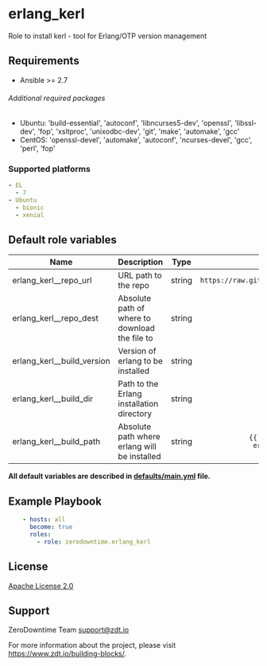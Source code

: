 # erlang_kerl

Role to install kerl - tool for Erlang/OTP version management


## Requirements

- Ansible >= 2.7

###### Additional required packages

 - Ubuntu: 'build-essential', 'autoconf', 'libncurses5-dev', 'openssl', 'libssl-dev', 'fop', 'xsltproc', 'unixodbc-dev', 'git', 'make', 'automake', 'gcc'
 - CentOS: 'openssl-devel', 'automake', 'autoconf', 'ncurses-devel', 'gcc', 'perl', 'fop'

### Supported platforms

```yml
- EL
  - 7
- Ubuntu
  - bionic
  - xenial
```

## Default role variables

| Name | Description | Type | Default | Required |
| -----| ----------- | :--: | :------:| :------: |
| erlang_kerl__repo_url | URL path to the repo | string | `https://raw.githubusercontent.com/kerl/kerl/master/kerl` | True |
| erlang_kerl__repo_dest | Absolute path of where to download the file to | string | `/usr/bin/kerl` | True |
| erlang_kerl__build_version | Version of erlang to be installed | string | `example_overide` | True |
| erlang_kerl__build_dir | Path to the Erlang installation directory | string | `/usr/local/erlang` | True |
| erlang_kerl__build_path | Absolute path where erlang will be installed | string | `{{ erlang_kerl__build_dir }}/{{ erlang_kerl__build_version }}` | True |

**All default variables are described in [defaults/main.yml](defaults/main.yml) file.**

## Example Playbook

```yaml
    - hosts: all
      become: true
      roles:
        - role: zerodowntime.erlang_kerl
```

## License

[Apache License 2.0](LICENSE)

## Support

ZeroDowntime Team <support@zdt.io>

For more information about the project, please visit <https://www.zdt.io/building-blocks/>.
